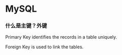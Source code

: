 # MySQL
### 什么是主键？外键

Primary Key identifies the records in a table uniquely.

Foreign Key is used to link the tables.
